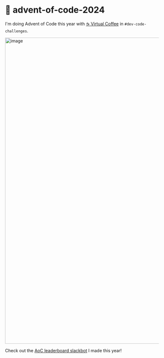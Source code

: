 # 🎄 advent-of-code-2024

I'm doing Advent of Code this year with [☕️ Virtual Coffee](https://virtualcoffee.io) in `#dev-code-challenges`.

<img width="1004" alt="image" src="https://github.com/user-attachments/assets/1d18742c-3ab5-4916-bafc-39b9ade9a43c" />

Check out the [AoC leaderboard slackbot](https://github.com/ebanner/advent-of-code-leaderboard) I made this year!
